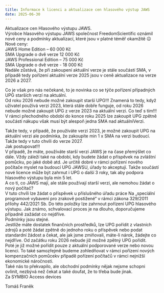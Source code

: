 ```yaml
---
title: Informace k licenci a aktualizace cen hlasového výstup JAWS 
date: 2025-06-30
---
```


Aktualizace cen Hlasového výstupu JAWS.  
Výrobce hlasového výstupu JAWS společnost
FreedomScientific oznámil nové ceny a podmínky aktualizací, které jsou v platné téměř okamžitě ☹  
Nové ceny:  
JAWS Home Edition – 60 000 Kč  
SMA Upgrade o dvě verze 12 000 Kč  
JAWS Professional Edition – 75 000 Kč  
SMA Upgrade o dvě verze - 18 000 Kč  
Nadále zůstává, že při zakoupení aktuální verze je stále součástí SMA, v případě tedy pořízení aktuální verze 2025 jsou v ceně aktualizace na verze 2026 a 2027.  

 Co je však pro nás nečekané, to je novinka co se týče pořízení případných UPG starších verzí na aktuální.  
Od roku 2026 nebude možné zakoupit starší UPG!!!
Znamená to tedy, když uživatel používá verzi 2023, která stále dobře funguje, od roku 2026 nebude možné zakoupit UPG z verze 2023 na aktuální verzi.  Co teď s tím!!!
V rámci přechodného období do konce roku 2025 lze zakoupit UPG zpětně součástí nákupu však musí být alespoň jedna SMA nad aktuálníVerzi.  

Takže tedy, v případě, že používáte verzi 2023, je možné zakoupit UPG na aktuální verzi ale podmínka, že zakoupíte min 1 x SMA na verzi budoucí. Takže tedy v tuto chvíli do verze 2027.  
Jak postupovat!!!  
V případě, že máte, používáte starší verzi JAWS je na čase přemýšlet co dále.
Vždy záleží také na období, kdy budete žádat o příspěvek na zvláštní pomůcku, po jaké době atd.
Je určitě dobré v rámci pořízení nového počítače myslet na budoucí UPG JAWSU, úřady to akceptují.
Takže součástí nové licence může být zahrnut i UPG o další 3 roky, tak aby podpora hlasového výstupu byla min 5 let.  
A co ti, co JAWS mají, ale stále používají starší verzi, ale nemohou žádat o nový počítač?  
V tuto chvíli lze žádat o příspěvek u příslušného úřadu práce
Na „speciální programové vybavení pro zrakově postižené“
v rámci zákona 329/2011 přílohy 442/2021 Sb.
Do této položky lze zahrnout pořízení UPG hlasového výstupu.
Jak známo, schvalovací proces je na dlouho, doporučujeme případně zažádat co nejdříve.  
Podmínky jsou stejné.  
Jestliže máte dostatek finančních prostředků, lze UPG pořídit z vlastních zdrojů a poté žádat zpětně do jednoho roku o příspěvek nebo podat standardní žádost a čekat, ale jak jsme zmiňovali, máte-li nárok, žádejte co nejdříve. Od začátku roku 2026 nebude již možné zpětný UPG pořídit.  
Poté je již možné pořídit pouze z aktuální podporované verze nebo novou licenci. To také samozřejmě budeme zohledňovat v rámci pořízení nových kompenzačních pomůcekv případě pořízení počítačů v rámci nejnižší ekonomické náročnosti.  
Také nás to překvapilo, ale obchodní podmínky nějak nejsme schopni ovlinit, nezbývá než čekat a také doufat, že to třeba bude jinak.  
Za SYMBIO Access devices  

Tomáš Franěk
